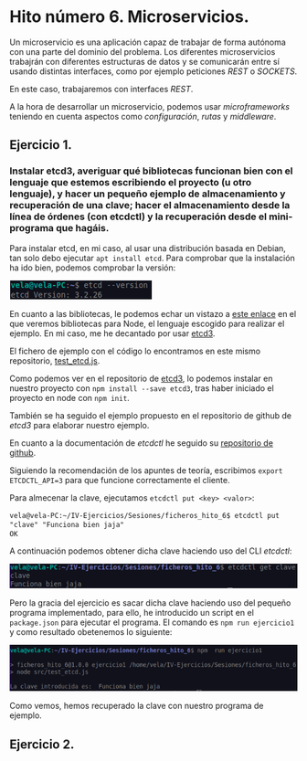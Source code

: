 # Hito número 6. Microservicios.

Un microservicio es una aplicación capaz de trabajar de forma autónoma con una parte del dominio del problema. Los diferentes microservicios trabajrán con diferentes estructuras de datos y se comunicarán entre sí usando distintas interfaces, como por ejemplo peticiones *REST* o *SOCKETS*.

En este caso, trabajaremos con interfaces *REST*.

A la hora de desarrollar un microservicio, podemos usar *microframeworks* teniendo en cuenta aspectos como *configuración*, *rutas* y *middleware*.

## Ejercicio 1.
### Instalar etcd3, averiguar qué bibliotecas funcionan bien con el lenguaje que estemos escribiendo el proyecto (u otro lenguaje), y hacer un pequeño ejemplo de almacenamiento y recuperación de una clave; hacer el almacenamiento desde la línea de órdenes (con etcdctl) y la recuperación desde el mini-programa que hagáis.

Para instalar etcd, en mi caso, al usar una distribución basada en Debian, tan solo debo ejecutar `apt install etcd`.
Para comprobar que la instalación ha ido bien, podemos comprobar la versión:

![captura](https://github.com/sergiovp/IV-Ejercicios/blob/main/Sesiones/images/etcd_version.png)

En cuanto a las bibliotecas, le podemos echar un vistazo a [este enlace](https://etcd.io/docs/v3.3.12/integrations/) en el que veremos bibliotecas para Node, el lenguaje escogido para realizar el ejemplo. En mi caso, me he decantado por usar [etcd3](https://github.com/mixer/etcd3).

El fichero de ejemplo con el código lo encontramos en este mismo repositorio, [test_etcd.js](https://github.com/sergiovp/IV-Ejercicios/blob/main/Sesiones/ficheros_hito_6/src/test_etcd.js).

Como podemos ver en el repositorio de [etcd3](https://github.com/mixer/etcd3), lo podemos instalar en nuestro proyecto con `npm install --save etcd3`, tras haber iniciado el proyecto en node con `npm init`.

También se ha seguido el ejemplo propuesto en el repositorio de github de *etcd3* para elaborar nuestro ejemplo.

En cuanto a la documentación de *etcdctl* he seguido su [repositorio de github](https://github.com/etcd-io/etcd/tree/master/etcdctl).

Siguiendo la recomendación de los apuntes de teoría, escribimos `export ETCDCTL_API=3` para que funcione correctamente el cliente.

Para almecenar la clave, ejecutamos `etcdctl put <key> <valor>`:
~~~
vela@vela-PC:~/IV-Ejercicios/Sesiones/ficheros_hito_6$ etcdctl put "clave" "Funciona bien jaja"
OK
~~~

A continuación podemos obtener dicha clave haciendo uso del CLI *etcdctl*:

![captura](https://github.com/sergiovp/IV-Ejercicios/blob/main/Sesiones/images/get_clave.png)

Pero la gracia del ejercicio es sacar dicha clave haciendo uso del pequeño programa implementado, para ello, he introducido un script en el `package.json` para ejecutar el programa. El comando es `npm run ejercicio1` y como resultado obetenemos lo siguiente:

![captura](https://github.com/sergiovp/IV-Ejercicios/blob/main/Sesiones/images/funciona_bien.png)

Como vemos, hemos recuperado la clave con nuestro programa de ejemplo.

## Ejercicio 2.
### 